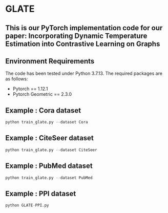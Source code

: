 # GLATE

## This is our PyTorch implementation code for our paper: Incorporating Dynamic Temperature Estimation into Contrastive Learning on Graphs


## Environment Requirements

The code has been tested under Python 3.7.13. The required packages are as follows:

* Pytorch == 1.12.1
* Pytorch Geometric == 2.3.0


## Example : Cora dataset

```python
python train_glate.py --dataset Cora
```

## Example : CiteSeer dataset

```python
python train_glate.py --dataset CiteSeer
```

## Example : PubMed dataset

```python
python train_glate.py --dataset PubMed
```

## Example : PPI dataset

```python
python GLATE-PPI.py
```

